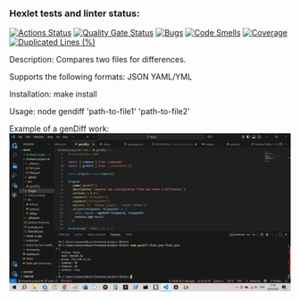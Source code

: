 ### Hexlet tests and linter status:
[![Actions Status](https://github.com/Hante-St/frontend-project-46/actions/workflows/hexlet-check.yml/badge.svg)](https://github.com/Hante-St/frontend-project-46/actions)
[![Quality Gate Status](https://sonarcloud.io/api/project_badges/measure?project=Hante-St_frontend-project-46&metric=alert_status)](https://sonarcloud.io/summary/new_code?id=Hante-St_frontend-project-46)
[![Bugs](https://sonarcloud.io/api/project_badges/measure?project=Hante-St_frontend-project-46&metric=bugs)](https://sonarcloud.io/summary/new_code?id=Hante-St_frontend-project-46)
[![Code Smells](https://sonarcloud.io/api/project_badges/measure?project=Hante-St_frontend-project-46&metric=code_smells)](https://sonarcloud.io/summary/new_code?id=Hante-St_frontend-project-46)
[![Coverage](https://sonarcloud.io/api/project_badges/measure?project=Hante-St_frontend-project-46&metric=coverage)](https://sonarcloud.io/summary/new_code?id=Hante-St_frontend-project-46)
[![Duplicated Lines (%)](https://sonarcloud.io/api/project_badges/measure?project=Hante-St_frontend-project-46&metric=duplicated_lines_density)](https://sonarcloud.io/summary/new_code?id=Hante-St_frontend-project-46)


Description:
Compares two files for differences. 

Supports the following formats:
JSON
YAML/YML

Installation:
make install

Usage:
node gendiff 'path-to-file1' 'path-to-file2'

Example of a genDiff work:
![example gendiff](images/example_gendiff.png)
